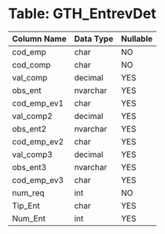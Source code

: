 # Table: GTH_EntrevDet

| Column Name | Data Type | Nullable |
|-------------|-----------|----------|
| cod_emp | char | NO |
| cod_comp | char | NO |
| val_comp | decimal | YES |
| obs_ent | nvarchar | YES |
| cod_emp_ev1 | char | YES |
| val_comp2 | decimal | YES |
| obs_ent2 | nvarchar | YES |
| cod_emp_ev2 | char | YES |
| val_comp3 | decimal | YES |
| obs_ent3 | nvarchar | YES |
| cod_emp_ev3 | char | YES |
| num_req | int | NO |
| Tip_Ent | char | YES |
| Num_Ent | int | YES |
